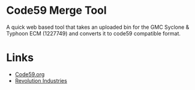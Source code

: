 Code59 Merge Tool
=================

A quick web based tool that takes an uploaded bin for the GMC Syclone & Typhoon ECM (1227749) and converts it to code59 compatible format.


Links
=====

*	[Code59.org](http://code59.org/ "Code59 Website")
*	[Revolution Industries](http://rev-in.com/ "Author's Website")